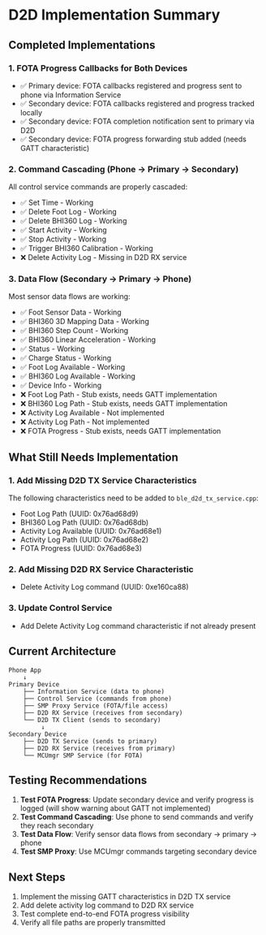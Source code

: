 # D2D Implementation Summary

## Completed Implementations

### 1. FOTA Progress Callbacks for Both Devices
- ✅ Primary device: FOTA callbacks registered and progress sent to phone via Information Service
- ✅ Secondary device: FOTA callbacks registered and progress tracked locally
- ✅ Secondary device: FOTA completion notification sent to primary via D2D
- ✅ Secondary device: FOTA progress forwarding stub added (needs GATT characteristic)

### 2. Command Cascading (Phone → Primary → Secondary)
All control service commands are properly cascaded:
- ✅ Set Time - Working
- ✅ Delete Foot Log - Working
- ✅ Delete BHI360 Log - Working
- ✅ Start Activity - Working
- ✅ Stop Activity - Working
- ✅ Trigger BHI360 Calibration - Working
- ❌ Delete Activity Log - Missing in D2D RX service

### 3. Data Flow (Secondary → Primary → Phone)
Most sensor data flows are working:
- ✅ Foot Sensor Data - Working
- ✅ BHI360 3D Mapping Data - Working
- ✅ BHI360 Step Count - Working
- ✅ BHI360 Linear Acceleration - Working
- ✅ Status - Working
- ✅ Charge Status - Working
- ✅ Foot Log Available - Working
- ✅ BHI360 Log Available - Working
- ✅ Device Info - Working
- ❌ Foot Log Path - Stub exists, needs GATT implementation
- ❌ BHI360 Log Path - Stub exists, needs GATT implementation
- ❌ Activity Log Available - Not implemented
- ❌ Activity Log Path - Not implemented
- ❌ FOTA Progress - Stub exists, needs GATT implementation

## What Still Needs Implementation

### 1. Add Missing D2D TX Service Characteristics
The following characteristics need to be added to `ble_d2d_tx_service.cpp`:
- Foot Log Path (UUID: 0x76ad68d9)
- BHI360 Log Path (UUID: 0x76ad68db)
- Activity Log Available (UUID: 0x76ad68e1)
- Activity Log Path (UUID: 0x76ad68e2)
- FOTA Progress (UUID: 0x76ad68e3)

### 2. Add Missing D2D RX Service Characteristic
- Delete Activity Log command (UUID: 0xe160ca88)

### 3. Update Control Service
- Add Delete Activity Log command characteristic if not already present

## Current Architecture

```
Phone App
    ↓
Primary Device
    ├── Information Service (data to phone)
    ├── Control Service (commands from phone)
    ├── SMP Proxy Service (FOTA/file access)
    ├── D2D RX Service (receives from secondary)
    └── D2D TX Client (sends to secondary)
         ↓
Secondary Device
    ├── D2D TX Service (sends to primary)
    ├── D2D RX Service (receives from primary)
    └── MCUmgr SMP Service (for FOTA)
```

## Testing Recommendations

1. **Test FOTA Progress**: Update secondary device and verify progress is logged (will show warning about GATT not implemented)
2. **Test Command Cascading**: Use phone to send commands and verify they reach secondary
3. **Test Data Flow**: Verify sensor data flows from secondary → primary → phone
4. **Test SMP Proxy**: Use MCUmgr commands targeting secondary device

## Next Steps

1. Implement the missing GATT characteristics in D2D TX service
2. Add delete activity log command to D2D RX service
3. Test complete end-to-end FOTA progress visibility
4. Verify all file paths are properly transmitted